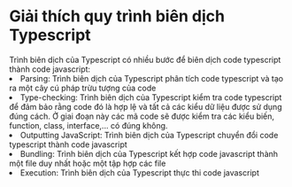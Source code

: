<h1> Giải thích quy trình biên dịch Typescript </h1>
Trình biên dịch của Typescript có nhiều bước để biên dịch code typescript thành code javascript: 
<li> Parsing: Trình biên dịch của Typescript phân tích code typescript và tạo ra một cây cú pháp trừu tượng của code </li> 
<li> Type-checking: Trình biên dịch của Typescript kiểm tra code typescript để đảm bảo rằng code đó là hợp lệ và tất cả các kiểu dữ liệu được sử dụng đúng cách. Ở giai đoạn này các mã code sẽ được kiểm tra các kiểu biến, function, class, interface,... có đúng không. </li> 
<li> Outputting JavaScript: Trình biên dịch của Typescript chuyển đổi code typescript thành code javascript </li> 
<li> Bundling: Trình biên dịch của Typescript kết hợp code javascript thành một file duy nhất hoặc một tập hợp các file </li> 
<li> Execution: Trình biên dịch của Typescript thực thi code javascript </li>
